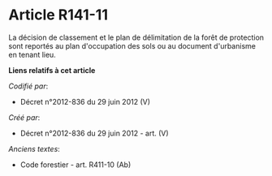 # Article R141-11

La décision de classement et le plan de délimitation de la forêt de protection sont reportés au plan d'occupation des sols ou
au document d'urbanisme en tenant lieu.

**Liens relatifs à cet article**

_Codifié par_:

  - Décret n°2012-836 du 29 juin 2012 (V)

_Créé par_:

  - Décret n°2012-836 du 29 juin 2012 - art. (V)

_Anciens textes_:

  - Code forestier - art. R411-10 (Ab)
